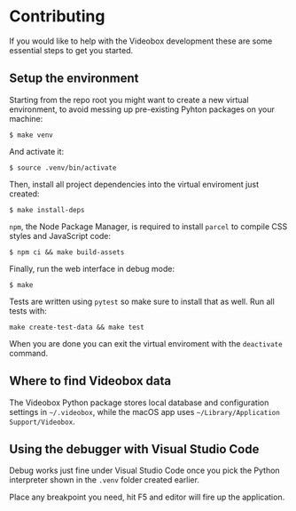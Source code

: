 # Contributing

If you would like to help with the Videobox development these are some essential steps to get you started.

## Setup the environment

Starting from the repo root you might want to create a new virtual environment, to avoid messing up pre-existing Pyhton packages on your machine: 

`$ make venv`

And activate it:

`$ source .venv/bin/activate`

Then, install all project dependencies into the virtual enviroment just created:

`$ make install-deps`

`npm`, the Node Package Manager, is required to install `parcel` to compile CSS styles and JavaScript code:

`$ npm ci && make build-assets`

Finally, run the web interface in debug mode:

`$ make`

Tests are written using `pytest` so make sure to install that as well. Run all tests with:

`make create-test-data && make test`

When you are done you can exit the virtual enviroment with the `deactivate` command.

## Where to find Videobox data

The Videobox Python package stores local database and configuration settings in `~/.videobox`, while the macOS app uses `~/Library/Application Support/Videobox`. 

## Using the debugger with Visual Studio Code

Debug works just fine under Visual Studio Code once you pick the Python interpreter shown in the `.venv` folder created earlier. 

Place any breakpoint you need, hit F5 and editor will fire up the application.